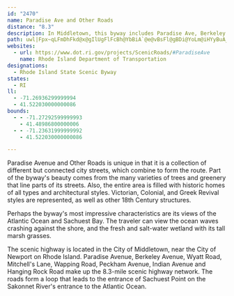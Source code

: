 ```yaml
---
id: "2470"
name: Paradise Ave and Other Roads
distance: "8.3"
description: In Middletown, this byway includes Paradise Ave, Berkeley Ave, Wyatt Road, Mitchell's Lane, Wapping Road, Peckham Ave., Indian Ave. and Hanging Rock Road.
path: uwl|Fpx~qLFmDhFkd@x@gIlUgFlFcBh@YbBiA`@e@vBsFl@gBDi@YoLm@iHYyBuA_G[gA{AsC{CeFqEuGuAaA[Mp@sDx@{EvAgI`FcYdAmFpAmI~a@dRlDxBl@j@bDhEdA|@lIlDhAJpFQrAR~VdKnIzDdB`BlAhBnCbGrAjDb@`BH`BYb]RdBd@lAZj@pCrC~@rBn@x@r@j@vE|BbHdChCpA|@dAd@bATnAb@`Fe@vUDbE[dAi@jAi@p@s@ZaEGs]?qi@nGaDX{Ov@gLrAmAD_AE{GwAsF[cHSgC@cCXeAd@wb@hXu@TmAgU
websites:
  - url: https://www.dot.ri.gov/projects/ScenicRoads/#ParadiseAve
    name: Rhode Island Department of Transportation
designations:
  - Rhode Island State Scenic Byway
states:
  - RI
ll:
  - -71.26936299999994
  - 41.522030000000086
bounds:
  - - -71.27292599999993
    - 41.48986800000006
  - - -71.23631999999992
    - 41.522030000000086

---
```


Paradise Avenue and Other Roads is unique in that it is a collection of different but connected city streets, which combine to form the route.  Part of the byway's beauty comes from the many varieties of trees and greenery that line parts of its streets.  Also, the entire area is filled with historic homes of all types and architectural styles. Victorian, Colonial, and Greek Revival styles are represented, as well as other 18th Century structures.  

Perhaps the byway's most impressive characteristics are its views of the Atlantic Ocean and Sachuest Bay.  The traveler can view the ocean waves crashing against the shore, and the fresh and salt-water wetland with its tall marsh grasses.

The scenic highway is located in the City of Middletown, near the City of Newport on Rhode Island.  Paradise Avenue, Berkeley Avenue, Wyatt Road, Mitchell's Lane, Wapping Road, Peckham Avenue, Indian Avenue and Hanging Rock Road make up the 8.3-mile scenic highway network.  The roads form a loop that leads to the entrance of Sachuest Point on the Sakonnet River's entrance to the Atlantic Ocean.  
